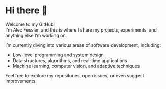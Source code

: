 # Hi there 👋

Welcome to my GitHub!  
I'm Alec Fessler, and this is where I share my projects, experiments, and anything else I’m working on.

I’m currently diving into various areas of software development, including:
- Low-level programming and system design
- Data structures, algorithms, and real-time applications
- Machine learning, computer vision, and adaptive techniques

Feel free to explore my repositories, open issues, or even suggest improvements. 
